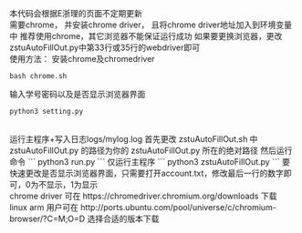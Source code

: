本代码会根据E浙理的页面不定期更新
<br/>
需要chrome， 并安装chrome driver， 且将chrome driver地址加入到环境变量中
推荐使用chrome，其它浏览器不能保证运行成功
如果要更换浏览器，更改zstuAutoFillOut.py中第33行或35行的webdriver即可
<br/>
使用方法：
安装chrome及chromedriver
```
bash chrome.sh
```
输入学号密码以及是否显示浏览器界面
```
python3 setting.py
```
<br/>
运行主程序+写入日志logs/mylog.log
首先更改 zstuAutoFillOut.sh 中 zstuAutoFillOut.py 的路径为你的 zstuAutoFillOut.py 所在的绝对路径
然后运行命令
```
python3 run.py
```
仅运行主程序
```
python3 zstuAutoFillOut.py
```
要快速更改是否显示浏览器界面，只需要打开account.txt，修改最后一行的数字即可，0为不显示，1为显示
<br/>
chrome driver 可在 https://chromedriver.chromium.org/downloads 下载
<br/>
linux arm 用户可在 http://ports.ubuntu.com/pool/universe/c/chromium-browser/?C=M;O=D 选择合适的版本下载
